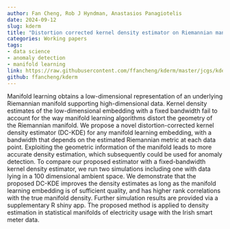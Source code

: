 ```yaml
---
author: Fan Cheng, Rob J Hyndman, Anastasios Panagiotelis
date: 2024-09-12
slug: kderm
title: "Distortion corrected kernel density estimator on Riemannian manifolds"
categories: Working papers
tags:
- data science
- anomaly detection
- manifold learning
link: https://raw.githubusercontent.com/ffancheng/kderm/master/jcgs/kderm_jcgs.pdf
github: ffancheng/kderm
---
```


Manifold learning obtains a low-dimensional representation of an underlying Riemannian manifold supporting high-dimensional data. Kernel density estimates of the low-dimensional embedding with a fixed bandwidth fail to account for the way manifold learning algorithms distort the geometry of the Riemannian manifold. We propose a novel distortion-corrected kernel density estimator (DC-KDE) for any manifold learning embedding, with a bandwidth that depends on the estimated Riemannian metric at each data point. Exploiting the geometric information of the manifold leads to more accurate density estimation, which subsequently could be used for anomaly detection. To compare our proposed estimator with a fixed-bandwidth kernel density estimator, we run two simulations including one with data lying in a 100 dimensional ambient space. We demonstrate that the proposed DC-KDE improves the density estimates as long as the manifold learning embedding is of sufficient quality, and has higher rank correlations with the true manifold density. Further simulation results are provided via a supplementary  R shiny app. The proposed method is applied to density estimation in statistical manifolds of electricity usage with the Irish smart meter data.
